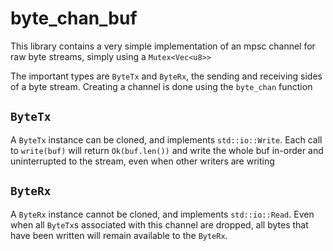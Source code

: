 # byte_chan_buf

This library contains a very simple implementation of an mpsc channel for raw byte streams, simply using a `Mutex<Vec<u8>>`

The important types are `ByteTx` and `ByteRx`, the sending and receiving sides of a byte stream. Creating a channel is done using the `byte_chan` function

## `ByteTx`

A `ByteTx` instance can be cloned, and implements `std::io::Write`. Each call to `write(buf)` will return `Ok(buf.len())` and write the whole buf in-order and uninterrupted to the stream, even when other writers are writing

## `ByteRx`

A `ByteRx` instance cannot be cloned, and implements `std::io::Read`. Even when all `ByteTx`s associated with this channel are dropped, all bytes that have been written will remain available to the `ByteRx`.